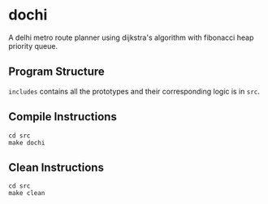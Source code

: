 # dochi
A delhi metro route planner using dijkstra's algorithm with fibonacci heap priority queue.

## Program Structure
`includes` contains all the prototypes and their corresponding logic is in `src`.

## Compile Instructions
```
cd src
make dochi
```
## Clean Instructions
```
cd src
make clean
```
